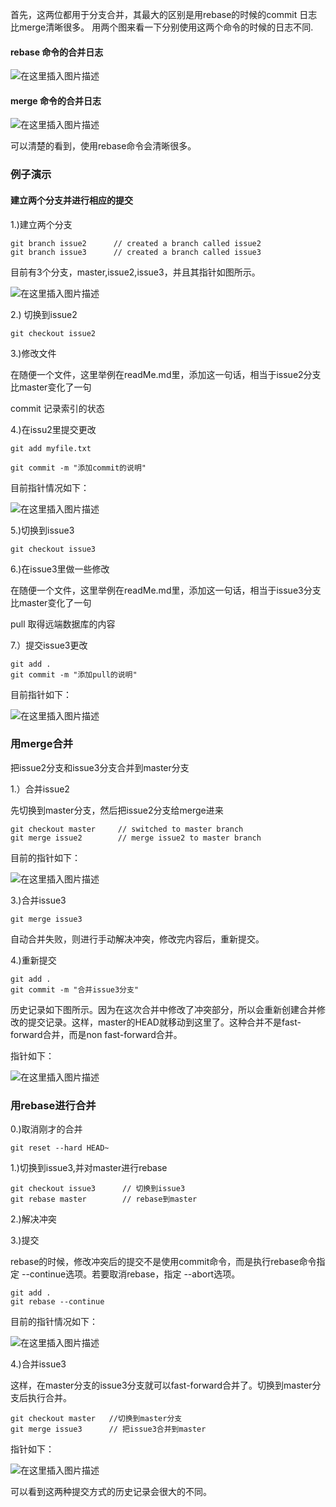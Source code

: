 首先，这两位都用于分支合并，其最大的区别是用rebase的时候的commit 日志比merge清晰很多。
用两个图来看一下分别使用这两个命令的时候的日志不同.


#### rebase 命令的合并日志

![在这里插入图片描述](https://img-blog.csdnimg.cn/20210421151918582.png)


#### merge 命令的合并日志


![在这里插入图片描述](https://img-blog.csdnimg.cn/20210421151927446.png)

可以清楚的看到，使用rebase命令会清晰很多。


### 例子演示

#### 建立两个分支并进行相应的提交


1.)建立两个分支

````
git branch issue2      // created a branch called issue2
git branch issue3      // created a branch called issue3
````

目前有3个分支，master,issue2,issue3，并且其指针如图所示。

![在这里插入图片描述](https://img-blog.csdnimg.cn/20210421153523130.png?x-oss-process=image/watermark,type_ZmFuZ3poZW5naGVpdGk,shadow_10,text_aHR0cHM6Ly9ibG9nLmNzZG4ubmV0L0FidWR1bGFfXw==,size_16,color_FFFFFF,t_70)


2.) 切换到issue2

````
git checkout issue2
````

3.)修改文件

在随便一个文件，这里举例在readMe.md里，添加这一句话，相当于issue2分支比master变化了一句

commit 记录索引的状态

4.)在issu2里提交更改

````
git add myfile.txt

git commit -m "添加commit的说明"
````

目前指针情况如下：

![在这里插入图片描述](https://img-blog.csdnimg.cn/20210421154109886.png?x-oss-process=image/watermark,type_ZmFuZ3poZW5naGVpdGk,shadow_10,text_aHR0cHM6Ly9ibG9nLmNzZG4ubmV0L0FidWR1bGFfXw==,size_16,color_FFFFFF,t_70)


5.)切换到issue3

````
git checkout issue3

````

6.)在issue3里做一些修改

在随便一个文件，这里举例在readMe.md里，添加这一句话，相当于issue3分支比master变化了一句

pull 取得远端数据库的内容

7.）提交issue3更改

````
git add .
git commit -m "添加pull的说明"
````

目前指针如下：

![在这里插入图片描述](https://img-blog.csdnimg.cn/20210421154402909.png?x-oss-process=image/watermark,type_ZmFuZ3poZW5naGVpdGk,shadow_10,text_aHR0cHM6Ly9ibG9nLmNzZG4ubmV0L0FidWR1bGFfXw==,size_16,color_FFFFFF,t_70)


### 用merge合并

把issue2分支和issue3分支合并到master分支

1.）合并issue2

先切换到master分支，然后把issue2分支给merge进来

````
git checkout master     // switched to master branch
git merge issue2        // merge issue2 to master branch
````

目前的指针如下：

![在这里插入图片描述](https://img-blog.csdnimg.cn/20210421155037406.png?x-oss-process=image/watermark,type_ZmFuZ3poZW5naGVpdGk,shadow_10,text_aHR0cHM6Ly9ibG9nLmNzZG4ubmV0L0FidWR1bGFfXw==,size_16,color_FFFFFF,t_70)


3.)合并issue3

````
git merge issue3
````

自动合并失败，则进行手动解决冲突，修改完内容后，重新提交。

4.)重新提交

````
git add .
git commit -m "合并issue3分支"
````

历史记录如下图所示。因为在这次合并中修改了冲突部分，所以会重新创建合并修改的提交记录。这样，master的HEAD就移动到这里了。这种合并不是fast-forward合并，而是non fast-forward合并。

指针如下：

![在这里插入图片描述](https://img-blog.csdnimg.cn/20210421161747387.png?x-oss-process=image/watermark,type_ZmFuZ3poZW5naGVpdGk,shadow_10,text_aHR0cHM6Ly9ibG9nLmNzZG4ubmV0L0FidWR1bGFfXw==,size_16,color_FFFFFF,t_70)



### 用rebase进行合并

0.)取消刚才的合并

````
git reset --hard HEAD~
````


1.)切换到issue3,并对master进行rebase

````
git checkout issue3      // 切换到issue3
git rebase master        // rebase到master
````

2.)解决冲突

3.)提交

rebase的时候，修改冲突后的提交不是使用commit命令，而是执行rebase命令指定 --continue选项。若要取消rebase，指定 --abort选项。

````
git add .
git rebase --continue
````

目前的指针情况如下：

![在这里插入图片描述](https://img-blog.csdnimg.cn/20210421162431307.png?x-oss-process=image/watermark,type_ZmFuZ3poZW5naGVpdGk,shadow_10,text_aHR0cHM6Ly9ibG9nLmNzZG4ubmV0L0FidWR1bGFfXw==,size_16,color_FFFFFF,t_70)


4.)合并issue3

这样，在master分支的issue3分支就可以fast-forward合并了。切换到master分支后执行合并。

````
git checkout master   //切换到master分支
git merge issue3      // 把issue3合并到master
````

指针如下：

![在这里插入图片描述](https://img-blog.csdnimg.cn/2021042116264055.png?x-oss-process=image/watermark,type_ZmFuZ3poZW5naGVpdGk,shadow_10,text_aHR0cHM6Ly9ibG9nLmNzZG4ubmV0L0FidWR1bGFfXw==,size_16,color_FFFFFF,t_70)


可以看到这两种提交方式的历史记录会很大的不同。